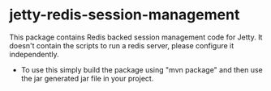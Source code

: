 jetty-redis-session-management
==============================

This package contains Redis backed session management code for Jetty. It doesn't contain the scripts to run a redis server, please configure it independently.

* To use this simply build the package using "mvn package" and then use the jar generated jar file in your project. 

